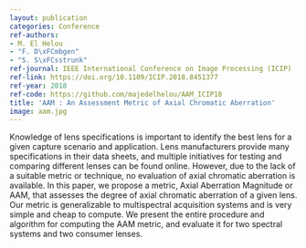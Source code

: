 ```yaml
---
layout: publication
categories: Conference
ref-authors:
- M. El Helou
- "F. D\xFCmbgen"
- "S. S\xFCsstrunk"
ref-journal: IEEE International Conference on Image Processing (ICIP)
ref-link: https://doi.org/10.1109/ICIP.2018.8451377
ref-year: 2018
ref-code: https://github.com/majedelhelou/AAM_ICIP18
title: 'AAM : An Assessment Metric of Axial Chromatic Aberration'
image: aam.jpg
---
```


Knowledge of lens specifications is important to identify the best lens for a given capture scenario and application. Lens manufacturers provide many specifications in their data sheets, and multiple initiatives for testing and comparing different lenses can be found online. However, due to the lack of a suitable metric or technique, no evaluation of axial chromatic aberration is available. In this paper, we propose a metric, Axial Aberration Magnitude or AAM, that assesses the degree of axial chromatic aberration of a given lens. Our metric is generalizable to multispectral acquisition systems and is very simple and cheap to compute. We present the entire procedure and algorithm for computing the AAM metric, and evaluate it for two spectral systems and two consumer lenses.
